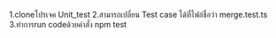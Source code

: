 1.cloneโปรเจค Unit_test
2.สามารถเปลี่ยน Test case ได้ที่ไฟล์ชื่อว่า merge.test.ts
3.ทำการrun codeด้วยคำสั่ง npm test
